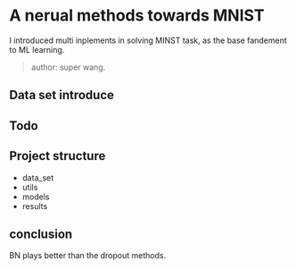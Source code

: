 # A nerual methods towards MNIST 

I introduced multi inplements in solving MINST task, as the base fandement to ML learning.

> author: super wang.

## Data set introduce



## Todo



## Project structure

- data_set
- utils
- models
- results



## conclusion



BN plays better than the dropout methods.